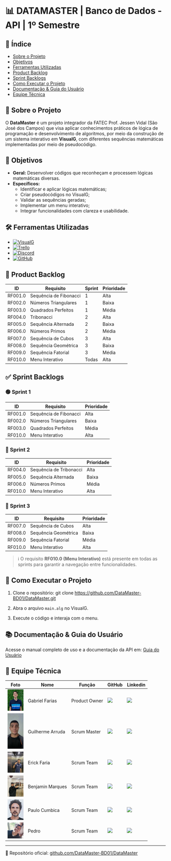# 📊 DATAMASTER | Banco de Dados - API | 1º Semestre

## 📌 Índice

- [Sobre o Projeto](#-sobre-o-projeto)
- [Objetivos](#-objetivos)
- [Ferramentas Utilizadas](#️-ferramentas-utilizadas)
- [Product Backlog](#-product-backlog)
- [Sprint Backlogs](#-sprint-backlogs)
- [Como Executar o Projeto](#-como-executar-o-projeto)
- [Documentação & Guia do Usuário](#-documentação--guia-do-usuário)
- [Equipe Técnica](#-equipe-técnica)

## 🚀 Sobre o Projeto
O **DataMaster** é um projeto integrador da FATEC Prof. Jessen Vidal (São José dos Campos) que visa aplicar conhecimentos práticos de lógica de programação e desenvolvimento de algoritmos, por meio da construção de um sistema interativo em **VisualG**, com diferentes sequências matemáticas implementadas por meio de pseudocódigo.

## 🎯 Objetivos
- **Geral:** Desenvolver códigos que reconheçam e processem lógicas matemáticas diversas.
- **Específicos:**
  - Identificar e aplicar lógicas matemáticas;
  - Criar pseudocódigos no VisualG;
  - Validar as sequências geradas;
  - Implementar um menu interativo;
  - Integrar funcionalidades com clareza e usabilidade.

## 🛠️ Ferramentas Utilizadas
- [![VisualG](https://img.shields.io/badge/VisualG-007ACC?style=for-the-badge)](https://sourceforge.net/projects/visualg/)
- [![Trello](https://img.shields.io/badge/Trello-0052CC?style=for-the-badge&logo=trello&logoColor=white)](https://trello.com)
- [![Discord](https://img.shields.io/badge/Discord-7289DA?style=for-the-badge&logo=discord&logoColor=white)](https://discord.com)
- [![GitHub](https://img.shields.io/badge/GitHub-100000?style=for-the-badge&logo=github&logoColor=white)](https://github.com/DataMaster-BD01/DataMaster)

## 🧩 Product Backlog

| ID       | Requisito                         | Sprint | Prioridade |
|----------|-----------------------------------|--------|------------|
| RF001.0  | Sequência de Fibonacci            | 1      | Alta       |
| RF002.0  | Números Triangulares              | 1      | Baixa      |
| RF003.0  | Quadrados Perfeitos               | 1      | Média      |
| RF004.0  | Tribonacci                        | 2      | Alta       |
| RF005.0  | Sequência Alternada               | 2      | Baixa      |
| RF006.0  | Números Primos                    | 2      | Média      |
| RF007.0  | Sequência de Cubos                | 3      | Alta       |
| RF008.0  | Sequência Geométrica              | 3      | Baixa      |
| RF009.0  | Sequência Fatorial                | 3      | Média      |
| RF010.0  | Menu Interativo                   | Todas  | Alta       |

## ✅ Sprint Backlogs

### 🟢 Sprint 1
| ID       | Requisito                  | Prioridade |
|----------|----------------------------|------------|
| RF001.0  | Sequência de Fibonacci     | Alta       |
| RF002.0  | Números Triangulares       | Baixa      |
| RF003.0  | Quadrados Perfeitos        | Média      |
| RF010.0  | Menu Interativo            | Alta       |

### 🔵 Sprint 2
| ID       | Requisito                  | Prioridade |
|----------|----------------------------|------------|
| RF004.0  | Sequência de Tribonacci    | Alta       |
| RF005.0  | Sequência Alternada        | Baixa      |
| RF006.0  | Números Primos             | Média      |
| RF010.0  | Menu Interativo            | Alta       |

### 🔴 Sprint 3
| ID       | Requisito                  | Prioridade |
|----------|----------------------------|------------|
| RF007.0  | Sequência de Cubos         | Alta       |
| RF008.0  | Sequência Geométrica       | Baixa      |
| RF009.0  | Sequência Fatorial         | Média      |
| RF010.0  | Menu Interativo            | Alta       |

> ℹ️ O requisito **RF010.0 (Menu Interativo)** está presente em todas as sprints para garantir a navegação entre funcionalidades.

## 🧪 Como Executar o Projeto

1. Clone o repositório:
   git clone https://github.com/DataMaster-BD01/DataMaster.git

2. Abra o arquivo `main.alg` no VisualG.

3. Execute o código e interaja com o menu.

## 📚 Documentação & Guia do Usuário

Acesse o manual completo de uso e a documentação da API em: [Guia do Usuário](https://datamaster-manualusuario.netlify.app/)

## 👥 Equipe Técnica

| Foto                            | Nome               | Função          | GitHub                                                                                                                      | Linkedin                                                                                                                  |
| ------------------------------- | ------------------ | --------------- | --------------------------------------------------------------------------------------------------------------------------- | ------------------------------------------------------------------------------------------------------------------------- |
| <img src="src/img_team/Gabriel.jpg" width=50px> | Gabriel Farias     | Product Owner   | <a href="https://github.com/FariasTheProgrammer"><img src="https://img.shields.io/badge/GitHub-100000?style=for-the-badge&logo=github&logoColor=white"></a>     | <a href="https://www.linkedin.com/in/gabrielrodfarias/"><img src="https://img.shields.io/badge/LinkedIn-0077B5?style=for-the-badge&logo=linkedin&logoColor=white"></a> |
| <img src="src/img_team/Guilherme.jpg" width=50px> | Guilherme Arruda   | Scrum Master    | <a href="https://github.com/guiggaaz"><img src="https://img.shields.io/badge/GitHub-100000?style=for-the-badge&logo=github&logoColor=white"></a>     | <a href="linkedin.com/in/guilherme-almeida-de-arruda-368959332"><img src="https://img.shields.io/badge/LinkedIn-0077B5?style=for-the-badge&logo=linkedin&logoColor=white"></a> |
| <img src="src/img_team/Erick.jpg" width=50px>     | Erick Faria        | Scrum Team      | <a href="https://github.com/ErickvFaria"><img src="https://img.shields.io/badge/GitHub-100000?style=for-the-badge&logo=github&logoColor=white"></a> | <a href="https://www.linkedin.com/in/%C3%A9rick-vin%C3%ADcius-79193b253/"><img src="https://img.shields.io/badge/LinkedIn-0077B5?style=for-the-badge&logo=linkedin&logoColor=white"></a> |
| <img src="src/img_team/Benjamin.jpeg" width=50px>  | Benjamin Marques   | Scrum Team      | <a href="https://github.com/maarquueess"><img src="https://img.shields.io/badge/GitHub-100000?style=for-the-badge&logo=github&logoColor=white"></a>     | <a href="https://www.linkedin.com/in/benjamin-do-prado-marques-benedito-48a4bb359?trk=contact-info"><img src="https://img.shields.io/badge/LinkedIn-0077B5?style=for-the-badge&logo=linkedin&logoColor=white"></a> |
| <img src="src/img_team/Paulo.jpeg" width=50px>     | Paulo Cumbica      | Scrum Team      | <a href="https://github.com/cumbicaphs"><img src="https://img.shields.io/badge/GitHub-100000?style=for-the-badge&logo=github&logoColor=white"></a>     | <a href="https://www.linkedin.com/in/paulo-h-s-cumbica-ba64711b7/"><img src="https://img.shields.io/badge/LinkedIn-0077B5?style=for-the-badge&logo=linkedin&logoColor=white"></a> |
| <img src="src/img_team/Pedro.jpeg" width=50px>     | Pedro              | Scrum Team      | <a href="https://github.com/pedroquirino"><img src="https://img.shields.io/badge/GitHub-100000?style=for-the-badge&logo=github&logoColor=white"></a>     | <a href="https://www.linkedin.com/in/pedro-quirino-909aa8270/"><img src="https://img.shields.io/badge/LinkedIn-0077B5?style=for-the-badge&logo=linkedin&logoColor=white"></a> |
---

📌 Repositório oficial: [github.com/DataMaster-BD01/DataMaster](https://github.com/DataMaster-BD01/DataMaster)
